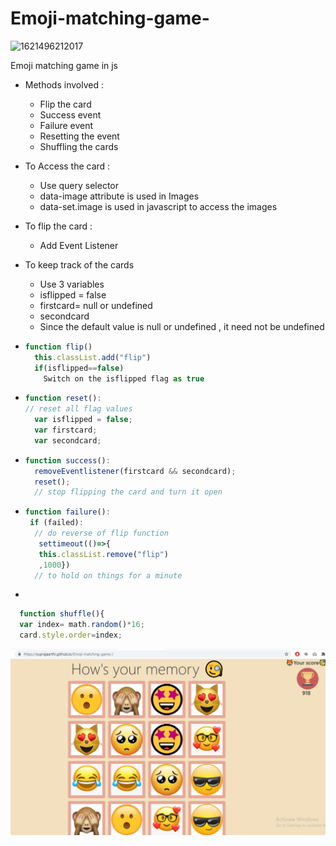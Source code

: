 # Emoji-matching-game-
![1621496212017](https://user-images.githubusercontent.com/51900501/118938436-462ea280-b96c-11eb-879c-df99e4b39a35.png)

Emoji matching game  in js 

- Methods involved :
  - Flip the card 
  - Success event
  - Failure event
  - Resetting the event 
  - Shuffling the cards
  
- To Access the card :
  - Use query selector 
  - data-image attribute is used in  Images 
  - data-set.image is used in javascript to access the images 
  
- To flip the card : 
  - Add Event Listener 

- To keep track of the cards 
  - Use 3 variables 
  - isflipped = false 
  - firstcard= null or undefined 
  - secondcard 
  - Since the default value is null or undefined , it need not be undefined 
  
- ```javascript 
  function flip()
    this.classList.add("flip")
    if(isflipped==false)
      Switch on the isflipped flag as true 
  ```
- ```javascript 
  function reset():
  // reset all flag values 
    var isflipped = false;
    var firstcard;
    var secondcard;
  ```
- ```javascript 
  function success():
    removeEventlistener(firstcard && secondcard);
    reset();
    // stop flipping the card and turn it open 
    ```
- ```javascript 
  function failure():
   if (failed):
    // do reverse of flip function
     settimeout(()=>{
     this.classList.remove("flip")
     ,1000})
    // to hold on things for a minute
  ```
- 
```javascript 
  function shuffle(){
  var index= math.random()*16;
  card.style.order=index;
```
<img src="Screenshot (736).png">
